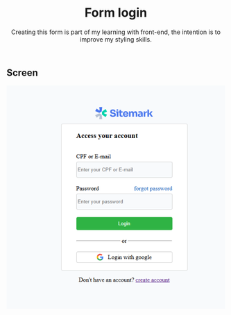 <!DOCTYPE html>
<html lang="pt-BR">
<head>
  <meta charset="UTF-8">
  <meta name="viewport" content="width=device-width, initial-scale=1.0">
</head>
<body>
  <header>
    <h1>Form login</h1>
    <p>
      Creating this form is part of my learning with front-end, the intention is to improve my styling skills.
    </p>
  </header>

  <section>
    <h2>Screen</h2>
    <img src="img/readme.screen.png" alt="screen for readme">
  </section>